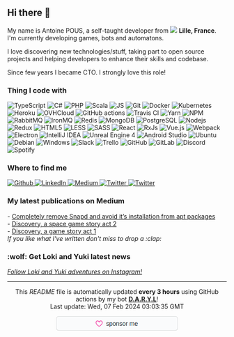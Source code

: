 <h2>Hi there 👋</h2>
<p>
  My name is Antoine POUS, a self-taught developer from
  <img src="https://image.flaticon.com/icons/svg/197/197560.svg" width="13"/> <b>Lille, France</b>. I'm currently developing
  games, bots and automatons.

  I love discovering new technologies/stuff, taking part to open source projects and helping developers to enhance their
  skills and codebase.

  Since few years I became CTO. I strongly love this role!
</p>
<h3>Thing I code with</h3>
<p>
  <img alt="TypeScript" src="https://img.shields.io/badge/-TypeScript-007ACC?style=flat-square&logo=typescript&logoColor=white"/>
  <img alt="C#" src="https://img.shields.io/badge/-C%23-43853e?style=flat-square&logo=c-sharp&logoColor=white"/>
  <img alt="PHP" src="https://img.shields.io/badge/-PHP-8892BF?style=flat-square&logo=php&logoColor=white"/>
  <img alt="Scala" src="https://img.shields.io/badge/-Scala-DE3423?style=flat-square&logo=scala&logoColor=white"/>
  <img alt="JS" src="https://img.shields.io/badge/-JavaScript-F7DF1E?style=flat-square&logo=javascript&logoColor=white"/>
  <img alt="Git" src="https://img.shields.io/badge/-Git-F05032?style=flat-square&logo=git&logoColor=white"/>
  <img alt="Docker" src="https://img.shields.io/badge/-Docker-46a2f1?style=flat-square&logo=docker&logoColor=white"/>
  <img alt="Kubernetes" src="https://img.shields.io/badge/-Kubernetes-326CE5?style=flat-square&logo=kubernetes&logoColor=white"/>
  <img alt="Heroku" src="https://img.shields.io/badge/-Heroku-430098?style=flat-square&logo=heroku&logoColor=white"/>
  <img alt="OVHCloud" src="https://img.shields.io/badge/-OVHCloud-123F6D?style=flat-square&logo=ovh&logoColor=white"/>
  <img alt="GitHub actions" src="https://img.shields.io/badge/-GitHub_Actions-2088FF?style=flat-square&logo=github-actions&logoColor=white"/>
  <img alt="Travis CI" src="https://img.shields.io/badge/-Travis_CI-3EAAAF?style=flat-square&logo=travis-ci&logoColor=white"/>
  <img alt="Yarn" src="https://img.shields.io/badge/-YARN-25799F?style=flat-square&logo=yarn&logoColor=white"/>
  <img alt="NPM" src="https://img.shields.io/badge/-NPM-CB3837?style=flat-square&logo=npm&logoColor=white"/>
  <img alt="RabbitMQ" src="https://img.shields.io/badge/-RabbitMQ-FF6600?style=flat-square&logo=rabbitmq&logoColor=white"/>
  <img alt="IronMQ" src="https://img.shields.io/badge/-IronMQ-3E74BC?style=flat-square&logo=ironmq&logoColor=white"/>
  <img alt="Redis" src="https://img.shields.io/badge/-Redis-DC382D?style=flat-square&logo=redis&logoColor=white"/>
  <img alt="MongoDB" src="https://img.shields.io/badge/-MongoDB-13aa52?style=flat-square&logo=mongodb&logoColor=white"/>
  <img alt="PostgreSQL" src="https://img.shields.io/badge/-PostreSQL-336791?style=flat-square&logo=postgresql&logoColor=white"/>
  <img alt="Nodejs" src="https://img.shields.io/badge/-Nodejs-43853d?style=flat-square&logo=Node.js&logoColor=white"/>
  <img alt="Redux" src="https://img.shields.io/badge/-Redux-764ABC?style=flat-square&logo=redux&logoColor=white"/>
  <img alt="HTML5" src="https://img.shields.io/badge/-HTML5-E34F26?style=flat-square&logo=html5&logoColor=white"/>
  <img alt="LESS" src="https://img.shields.io/badge/-LESS-1D365D?style=flat-square&logo=less&logoColor=white"/>
  <img alt="SASS" src="https://img.shields.io/badge/-SASS-CC6699?style=flat-square&logo=sass&logoColor=white"/>
  <img alt="React" src="https://img.shields.io/badge/-React-45b8d8?style=flat-square&logo=react&logoColor=white"/>
  <img alt="RxJs" src="https://img.shields.io/badge/-RxJs-B7178C?style=flat-square&logo=reactivex&logoColor=white"/>
  <img alt="Vue.js" src="https://img.shields.io/badge/-Vue.js-45b8d8?style=flat-square&logo=vue.js&logoColor=white"/>
  <img alt="Webpack" src="https://img.shields.io/badge/-Webpack-8DD6F9?style=flat-square&logo=webpack&logoColor=white"/>
  <img alt="Electron" src="https://img.shields.io/badge/-Electron-47848F?style=flat-square&logo=electron&logoColor=white"/>
  <img alt="IntelliJ IDEA" src="https://img.shields.io/badge/-IDEA-000000?style=flat-square&logo=intellij-idea&logoColor=white"/>
  <img alt="Unreal Engine 4" src="https://img.shields.io/badge/-UE4-2a2a2a?style=flat-square&logo=unreal-engine&logoColor=white"/>
  <img alt="Android Studio" src="https://img.shields.io/badge/-Android Studio-3DDC84?style=flat-square&logo=android-studio&logoColor=white"/>
  <img alt="Ubuntu" src="https://img.shields.io/badge/-Ubuntu-E95420?style=flat-square&logo=ubuntu&logoColor=white"/>
  <img alt="Debian" src="https://img.shields.io/badge/-Debian-A81D33?style=flat-square&logo=debian&logoColor=white"/>
  <img alt="Windows" src="https://img.shields.io/badge/-Windows-0078D6?style=flat-square&logo=windows&logoColor=white"/>
  <img alt="Slack" src="https://img.shields.io/badge/-Slack-4A154B?style=flat-square&logo=slack&logoColor=white"/>
  <img alt="Trello" src="https://img.shields.io/badge/-Trello-0079BF?style=flat-square&logo=trello&logoColor=white"/>
  <img alt="GitHub" src="https://img.shields.io/badge/-GitHub-181717?style=flat-square&logo=github&logoColor=white"/>
  <img alt="GitLab" src="https://img.shields.io/badge/-GitLab-FCA121?style=flat-square&logo=gitlab&logoColor=white"/>
  <img alt="Discord" src="https://img.shields.io/badge/-Discord-7289DA?style=flat-square&logo=discord&logoColor=white"/>
  <img alt="Spotify" src="https://img.shields.io/badge/-Spotify-1ED760?style=flat-square&logo=spotify&logoColor=white"/>
</p>
<h3>Where to find me</h3>
<p>
  <a href="https://github.com/antoine-pous" target="_blank">
    <img alt="Github" src="https://img.shields.io/badge/GitHub-%2312100E.svg?&style=for-the-badge&logo=Github&logoColor=white" />
  </a>
  <a href="https://www.linkedin.com/in/apous" target="_blank">
    <img alt="LinkedIn" src="https://img.shields.io/badge/linkedin-%230077B5.svg?&style=for-the-badge&logo=linkedin&logoColor=white" />
  </a>
  <a href="https://antoine-pous.medium.com/" target="_blank">
    <img alt="Medium" src="https://img.shields.io/badge/medium-%2312100E.svg?&style=for-the-badge&logo=medium&logoColor=white" />
  </a>
  <a href="https://twitter.com/pouuceuuh" target="_blank">
    <img alt="Twitter" src="https://img.shields.io/badge/twitter-%231DA1F2.svg?&style=for-the-badge&logo=twitter&logoColor=white" />
  </a>
  <a href="https://www.google.com/maps/place/Ril's/@50.7490728,2.25176,15z/data=!4m5!3m4!1s0x0:0x7fe6187fbdfca17f!8m2!3d50.7490728!4d2.25176">
    <img alt="Twitter" src="https://img.shields.io/badge/Ril's-%2312100E.svg?&style=for-the-badge&icon=food&logoColor=white" />
  </a>
</p>
<h3>My latest publications on Medium</h3>
<p>
  - <a href="https://antoine-pous.medium.com/completely-remove-snapd-and-avoid-its-installation-from-apt-packages-b32a7ed7cbf8?source=rss-9c69a8989fc6------2">Completely remove Snapd and avoid it’s installation from apt packages</a><br />- <a href="https://antoine-pous.medium.com/discovery-a-space-game-story-act-2-a874b2f08d3b?source=rss-9c69a8989fc6------2">Discovery, a space game story act 2</a><br />- <a href="https://antoine-pous.medium.com/discovery-game-hosting-367114e06afe?source=rss-9c69a8989fc6------2">Discovery, a game story act 1</a><br />
  <i>If you like what I've written don't miss to drop a :clap:</i>
</p>
<h3>:wolf: Get Loki and Yuki latest news</h3>
<p>
  <i>
    <a href="https://www.instagram.com/yukiandlokisadventures/">Follow Loki and Yuki adventures on Instagram!</a>
  </i>
</p>
<hr />
<p style="text-align: center">
  This <i>README</i> file is automatically updated <b>every 3 hours</b> using GitHub actions by my bot <a href="https://github.com/d-a-r-y-l"><b>D.A.R.Y.L</b></a>!
  </br>
  Last update: Wed, 07 Feb 2024 03:03:35 GMT
</p>
<p style="text-align: center">
  <a href="https://github.com/sponsors/antoine-pous" target="_blank">
    <img alt="Sponsor @antoine-pous" src="/public/sponsor_button.png" />
  </a>
</p>

